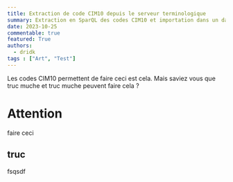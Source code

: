 ```yaml
---
title: Extraction de code CIM10 depuis le serveur terminologique
summary: Extraction en SparQL des codes CIM10 et importation dans un dataframe python
date: 2023-10-25
commentable: true
featured: True
authors:
  - dridk
tags : ["Art", "Test"]
---
```


Les codes CIM10 permettent de faire ceci est cela.
Mais saviez vous que truc muche et truc muche peuvent faire cela ? 

# Attention

faire ceci

## truc

fsqsdf
